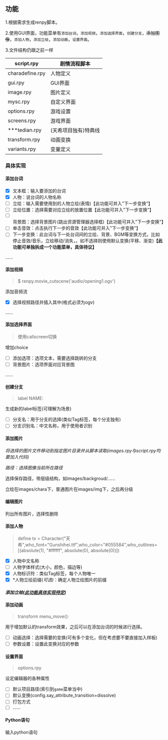 ## 功能

1.根据需求生成renpy脚本。

2.使用GUI界面，功能菜单有`添加台词`，`添加视频`，`添加选择界面`，`创建分支`，~~添加图像~~，`添加人物`，`添加立绘`，`添加动画`，`设置界面`。

3.文件结构仍跟之前一样

| script.rpy      | 剧情流程脚本         |
| --------------- | -------------------- |
| charadefine.rpy | 人物定义             |
| gui.rpy         | GUI界面              |
| image.rpy       | 图片定义             |
| mysc.rpy        | 自定义界面           |
| options.rpy     | 游戏设置             |
| screens.rpy     | 游戏界面             |
| ***tedian.rpy   | (天希项目独有)特典线 |
| transform.rpy   | 动画变换             |
| variants.rpy    | 变量定义             |

### 具体实现

#### 添加台词

- [x] 文本框：输入要添加的台词
- [x] 人物：说台词的人物名称
- [ ] 立绘：输入需要使用到的人物立绘(表情)【此功能可并入"下一步变换"】
- [ ] 立绘位置：选择需要对应立绘的放置位置【此功能可并入"下一步变换"】
- [ ] 背景图：选择背景图片(跳出资源管理器选择框)【此功能可并入"下一步变换"】
- [ ] 单击音效：点击执行下一步的音效【此功能可并入"下一步变换"】
- [ ] 下一步变换：此台词与下一处台词间的立绘、背景、BGM等变换方式，比如停止音效/音乐，立绘移动/消失，。如不选择则使用默认变换(平移、渐变)**【此功能可单独拆成一个功能菜单，具体待议】**

......

#### 添加视频

> $ renpy.movie_cutscene('audio/opening1.ogv')

添加音频流

- [x] 选择视频路径并插入其中(格式必须为ogv)

......

#### 添加选择界面

> 使用callscreen切换

增加choice

- [ ] 添加选项：选项文本，需要选择跳转的分支
- [ ] 背景图片：选项界面对应背景图

......

#### 创建分支

> label NAME:

生成新的label标签(可理解为场景)

- [ ] 分支名：用于分支的选择(类似Tag标签，每个分支独有)
- [ ] 分支识别名：中文名称，用于使用者识别

#### 添加图片

*将选择的图片文件移动到指定图片目录并从脚本读取(images.rpy与script.rpy均要加入代码)*

*路径：选择图像当前所在路径*

选择保存路径，带层级结构，如images/backgroud/......

立绘在images/chara下，普通图片在images/img下，之后再分级

#### 编辑图片

列出所有图片，选择性删除

#### 添加人物

> define tx = Character("天希",who_font="Gunshihei.ttf",who_color="#055584",who_outlines=[(absolute(1), "#ffffff", absolute(0), absolute(0))])

- [x] 人物中文名称
- [ ] 人物字体样式(大小，颜色，描边等)
- [x] 人物标识符：类似Tag标签，每个人物唯一
- [x] *人物立绘前缀(*可选)*：确定人物立绘图片的前缀

#### *添加立绘<u>(此功能具体实现待定)</u>*

#### 添加动画

> transform menu_move():

用于增加默认的transform效果，之后可以在添加台词的时候进行选择。

- [ ] 动画选择：选择需要的变换(可有多个变化，但在考虑要不要直接加入样板)
- [ ] 参数设置：设置此变换对应的参数

#### 设置界面

> options.rpy

设定编辑器的各种属性

- [ ] 默认项目路径(索引到`game`菜单当中)
- [ ] 默认变换(config.say_attribute_transition=dissolve)
- [ ] 打包方式
- [ ] ......

#### Python语句

输入python语句